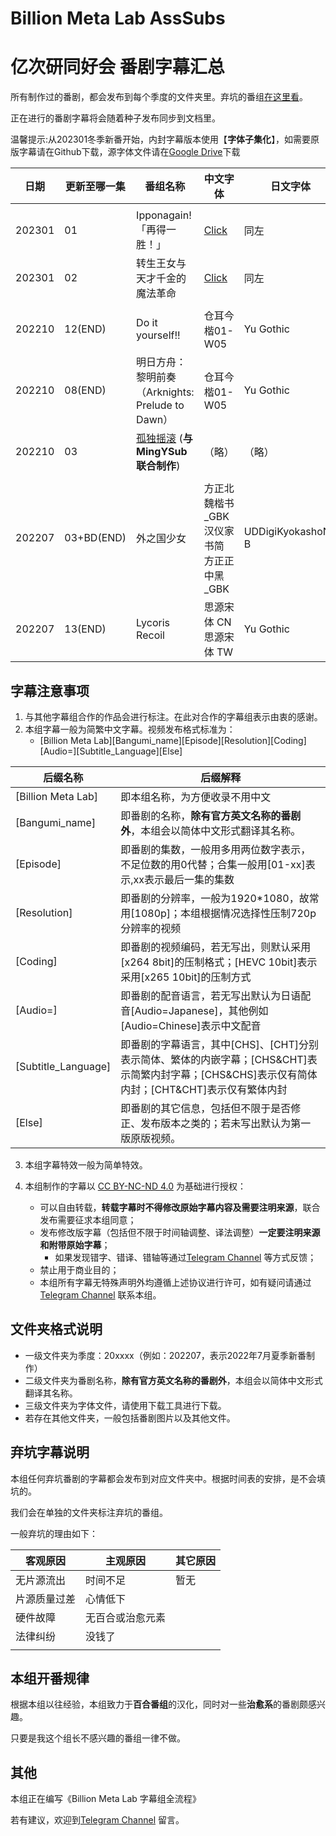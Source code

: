 # Billion Meta Lab AssSubs 
# 亿次研同好会 番剧字幕汇总


所有制作过的番剧，都会发布到每个季度的文件夹里。弃坑的番组[在这里看](https://github.com/microseventh/BillionMetaLab_AssSubs/tree/main/Abandon_bangumi)。

正在进行的番剧字幕将会随着种子发布同步到文档里。

温馨提示:从202301冬季新番开始，内封字幕版本使用【**字体子集化**】，如需要原版字幕请在Github下载，源字体文件请在[Google Drive](https://drive.google.com/drive/folders/1iypa6zAL0BJhom4-htpNNXLzyMMuB_xx?usp=sharing)下载

日期 | 更新至哪一集 | 番组名称 | 中文字体 | 日文字体
---    | -------- | --- | --- | ---
 | |  |  |
202301 | 01 | Ipponagain!「再得一胜！」| [Click](https://github.com/microseventh/BillionMetaLab_AssSubs/tree/main/202301/Ippon%20again!) | 同左
202301 | 02 | 转生王女与天才千金的魔法革命| [Click](https://github.com/microseventh/BillionMetaLab_AssSubs/tree/main/202301/%E8%BD%AC%E7%94%9F%E7%8E%8B%E5%A5%B3%E4%B8%8E%E5%A4%A9%E6%89%8D%E5%8D%83%E9%87%91%E7%9A%84%E9%AD%94%E6%B3%95%E9%9D%A9%E5%91%BD) | 同左
 | |  |  | 
202210 | 12(END) | Do it yourself!! | 仓耳今楷01-W05 | Yu Gothic
202210 | 08(END) | 明日方舟：黎明前奏（Arknights: Prelude to Dawn） | 仓耳今楷01-W05 | Yu Gothic
202210 | 03 | [孤独摇滚](https://github.com/MingYSub/SubArchive/tree/main/Archive/Bocchi%20the%20Rock%21) (**与MingYSub联合制作**) | （略） | （略）
 | |  |  | 
202207 | 03+BD(END) | 外之国少女 | 方正北魏楷书_GBK<br/>汉仪家书简<br/>方正正中黑_GBK | UDDigiKyokashoN-B
202207 | 13(END) | Lycoris Recoil | 思源宋体 CN<br/>思源宋体 TW | Yu Gothic


## 字幕注意事项

1. 与其他字幕组合作的作品会进行标注。在此对合作的字幕组表示由衷的感谢。
2. 本组字幕一般为简繁中文字幕。视频发布格式标准为：
	- [Billion Meta Lab][Bangumi_name][Episode][Resolution][Coding][Audio=][Subtitle_Language][Else]


后缀名称 | 后缀解释 
--- | ---
[Billion Meta Lab]  | 即本组名称，为方便收录不用中文
[Bangumi_name] | 即番剧的名称，**除有官方英文名称的番剧外**，本组会以简体中文形式翻译其名称。
[Episode] | 即番剧的集数，一般用多用两位数字表示，不足位数的用0代替；合集一般用[01-xx]表示,xx表示最后一集的集数
[Resolution] | 即番剧的分辨率，一般为1920*1080，故常用[1080p]；本组根据情况选择性压制720p分辨率的视频
[Coding] | 即番剧的视频编码，若无写出，则默认采用[x264 8bit]的压制格式；[HEVC 10bit]表示采用[x265 10bit]的压制方式
[Audio=] | 即番剧的配音语言，若无写出默认为日语配音[Audio=Japanese]，其他例如[Audio=Chinese]表示中文配音
[Subtitle_Language] | 即番剧的字幕语言，其中[CHS]、[CHT]分别表示简体、繁体的内嵌字幕；[CHS&CHT]表示简繁内封字幕；[CHS&CHS]表示仅有简体内封；[CHT&CHT]表示仅有繁体内封
[Else] | 即番剧的其它信息，包括但不限于是否修正、发布版本之类的；若未写出默认为第一版原版视频。
	
	 
	

3. 本组字幕特效一般为简单特效。

4. 本组制作的字幕以 [CC BY-NC-ND 4.0](https://creativecommons.org/licenses/by-nc-nd/4.0/) 为基础进行授权：
	- 可以自由转载，**转载字幕时不得修改原始字幕内容及需要注明来源**，联合发布需要征求本组同意；
	- 发布修改版字幕（包括但不限于时间轴调整、译法调整）**一定要注明来源和附带原始字幕**；
		- 如果发现错字、错译、错轴等通过[Telegram Channel](https://t.me/Billion_Meta_Lab) 等方式反馈；
	- 禁止用于商业目的；
	- 本组所有字幕无特殊声明外均遵循上述协议进行许可，如有疑问请通过[Telegram Channel](https://t.me/Billion_Meta_Lab) 联系本组。

## 文件夹格式说明

- 一级文件夹为季度：20xxxx（例如：202207，表示2022年7月夏季新番制作）
- 二级文件夹为番剧名称，**除有官方英文名称的番剧外**，本组会以简体中文形式翻译其名称。
- 三级文件夹为字体文件，请使用下载工具进行下载。
- 若存在其他文件夹，一般包括番剧图片以及其他文件。

## 弃坑字幕说明

本组任何弃坑番剧的字幕都会发布到对应文件夹中。根据时间表的安排，是不会填坑的。

我们会在单独的文件夹标注弃坑的番组。

一般弃坑的理由如下：

客观原因 | 主观原因 | 其它原因
---    | -------- | --- 
无片源流出 | 时间不足 | 暂无
片源质量过差 | 心情低下 | 
硬件故障 | 无百合或治愈元素 | 
法律纠纷 | 没钱了 | 
 |  | 

## 本组开番规律

根据本组以往经验，本组致力于**百合番组**的汉化，同时对一些**治愈系**的番剧颇感兴趣。

只要是我这个组长不感兴趣的番组一律不做。

## 其他

本组正在编写《Billion Meta Lab 字幕组全流程》

若有建议，欢迎到[Telegram Channel](https://t.me/Billion_Meta_Lab) 留言。
